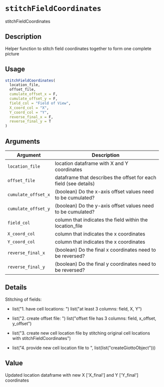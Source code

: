 # `stitchFieldCoordinates`

stitchFieldCoordinates


## Description

Helper function to stitch field coordinates together to form one complete picture


## Usage

```r
stitchFieldCoordinates(
  location_file,
  offset_file,
  cumulate_offset_x = F,
  cumulate_offset_y = F,
  field_col = "Field of View",
  X_coord_col = "X",
  Y_coord_col = "Y",
  reverse_final_x = F,
  reverse_final_y = T
)
```


## Arguments

Argument      |Description
------------- |----------------
`location_file`     |     location dataframe with X and Y coordinates
`offset_file`     |     dataframe that describes the offset for each field (see details)
`cumulate_offset_x`     |     (boolean) Do the x-axis offset values need to be cumulated?
`cumulate_offset_y`     |     (boolean) Do the y-axis offset values need to be cumulated?
`field_col`     |     column that indicates the field within the location_file
`X_coord_col`     |     column that indicates the x coordinates
`Y_coord_col`     |     column that indicates the x coordinates
`reverse_final_x`     |     (boolean) Do the final x coordinates need to be reversed?
`reverse_final_y`     |     (boolean) Do the final y coordinates need to be reversed?


## Details

Stitching of fields:
   

*  list("1. have cell locations: ") list("at least 3 columns: field, X, Y")   

*  list("2. create offset file: ") list("offset file has 3 columns: field, x_offset, y_offset")   

*  list("3. create new cell location file by stitching original cell locations with stitchFieldCoordinates")   

*  list("4. provide new cell location file to ", list(list("createGiottoObject")))


## Value

Updated location dataframe with new X ['X_final'] and Y ['Y_final'] coordinates



